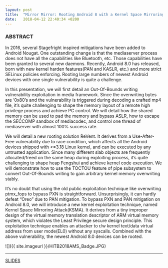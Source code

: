 ```yaml
---
layout: post
title:  "Mirror Mirror: Rooting Android 8 with a Kernel Space Mirroring Attack (HIBT2018AMS)"
date:   2018-04-12 22:40:34 +0200
---
```

### ABSTRACT
In 2016, several Stagefright inspired mitigations have been added to Android Nougat. One outstanding change is that the mediaserver process does not have all the capabilities like Bluetooth, etc. Those capabilities have been granted to several new daemons. Recently, Android 8.0 has released, born with new kernel harden features(PAN and KASLR, etc.) and more strict SELinux policies enforcing. Rooting large numbers of newest Android devices with one single vulnerability is quite a challenge.

In this presentation, we will first detail an Out-Of-Bounds writing vulnerability exploitation in media framework. Since the overwriting bytes are ‘0x80’s and the vulnerability is triggered during decoding a crafted mp4 file, it’s quite challenging to shape the memory layout of a remote high privilege process and achieve PC control. We will detail how the shared memory can be used to pad the memory and bypass ASLR, how to escape the SECCOMP sandbox of mediacodec, and control one thread of mediaserver with almost 100% success rate.

We will detail a new rooting solution ReVent. It derives from a Use-After-Free vulnerability due to race condition, which affects all the Android devices shipped with >=3.18 Linux kernel, and can be executed by any untrusted application. Since many different slab objects are frequently allocated/freed on the same heap during exploiting process, it’s quite challenging to shape heap Fengshui and achieve kernel code execution. We will demonstrate how to use the TOCTOU feature of pipe subsystem to convert Out-Of-Bounds writing to gain arbitrary kernel memory overwriting stably.

It’s no doubt that using the old public exploitation technique like overwriting ptmx_fops to bypass PXN is straightforward. Unsurprisingly, it can hardly defeat “Oreo” due to PAN mitigation. To bypass PXN and PAN mitigation on Android 8.0, we will introduce a new kernel exploitation technique, named Kernel Space Mirroring Attack(KSMA). It derives from a tiny improper design of the virtual memory translation descriptor of ARM virtual memory system, which violates the Least Privilege secure design principle. This exploitation technique enables an attacker to r/w kernel text/data virtual address from user mode(EL0) without any syscalls. Combined with the above vulnerability, the newest Android 8.0 devices can be rooted.

![]({{ site.imageurl }}/HITB2018AMS_Badge.JPG)

---
[SLIDES](https://github.com/ThomasKing2014/slides/blob/master/D1T2-Yong-Wang-Rooting-Android-8-with-a-Kernel-Space-Mirroring-Attack.pdf)